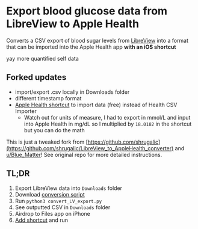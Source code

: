 # Export blood glucose data from LibreView to Apple Health
Converts a CSV export of blood sugar levels from [LibreView](https://libreview.com) into a format that can be imported into the Apple Health app **with an iOS shortcut**

yay more quantified self data

## Forked updates
- import/export .csv locally in Downloads folder
- different timestamp format
- [Apple Health shortcut](https://www.icloud.com/shortcuts/6de3f2e4be294032810d5840ce710863) to import data (free) instead of Health CSV Importer
  - Watch out for units of measure, I had to export in mmol/L and input into Apple Health in mg/dL so I multiplied by `18.0182` in the shortcut but you can do the math

This is just a tweaked fork from [https://github.com/shrugalic](https://github.com/shrugalic/LibreView_to_AppleHealth_converter) and [u/Blue_Matter](https://www.reddit.com/r/shortcuts/comments/9jszwn/import_weight_data_into_health_app_from_csv/)! See original repo for more detailed instructions.

## TL;DR
1. Export LibreView data into `Downloads` folder
2. Download [conversion script](./convert_LV_export.py)
3. Run `python3 convert_LV_export.py` 
4. See outputted CSV in `Downloads` folder
5. Airdrop to Files app on iPhone
6. [Add shortcut](https://www.icloud.com/shortcuts/6de3f2e4be294032810d5840ce710863) and run
